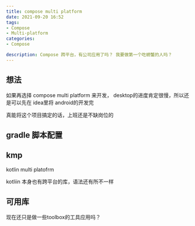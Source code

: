 ```yaml
---
title: compose multi platform
date: 2021-09-20 16:52 
tags:
- Compose 
- Multi-platform
categories:
- Compose 

description: Compose 跨平台，有公司应用了吗？ 我要做第一个吃螃蟹的人吗？
---
```


## 想法

如果再选择 compose multi platform 来开发， desktop的进度肯定很慢，所以还是可以先在 idea里将 android的开发完

真能将这个项目搞定的话，上班还是不缺岗位的

## gradle 脚本配置

## kmp
kotlin multi platofrm 

kotliin 本身也有跨平台的库，语法还有所不一样

## 可用库

现在还只是做一些toolbox的工具应用吗？



